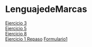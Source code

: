 # LenguajedeMarcas
<html>
<body>
<a href ="Ejercicio1/Ej4.html">Ejercicio 3</a><br>
<a href ="Ejercicio5/Bordes cajas.html">Ejercicio 5</a><br>  
<a href ="Ejercicio 8/libro.html">Ejercicio 8</a><br>
<a href ="Actividad 1 Repaso/Eduardo-RL.html">Ejercicio 1 Repaso</a> 
<a href ="Formulario1/Formulario.html">Formulario1</a> 
</body>
</html>
